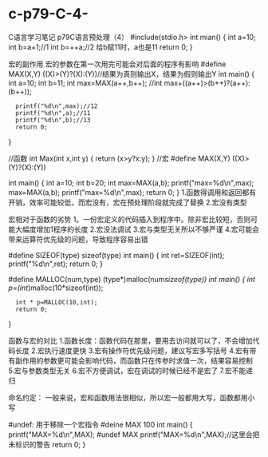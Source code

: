 # c-p79-C-4-
C语言学习笔记 p79C语言预处理（4）
#include(stdio.h>
int mian()
{
      int a=10;
      int b=a+1;//1
      int b=++a;//2 给b赋11时，a也是11
      return 0;
}


宏的副作用
宏的参数在第一次用完可能会对后面的程序有影响
#define MAX(X,Y) ((X)>(Y)?(X):(Y))//结果为真则输出X，结果为假则输出Y
int main()
{
      int a=10;
      int b=11;
      int max=MAX(a++,b++);
      //int max+((a++)>(b++)?(a++):(b++));
      
      printf("%d\n",max);//12
      printf("%d\n",a);//11
      printf("%d\n",b);//13
      return 0;
}



//函数
int Max(int x,int y)
{
      return (x>y?x:y);
}
//宏
#define MAX(X,Y) ((X)>(Y)?(X):(Y))

int main()
{
      int a=10;
      int b=20;
      int max=MAX(a,b);
      printf("max=%d\n",max);
      max=MAX(a,b);
      printf("max=%d\n",max);
      return 0;
}
1.函数得调用和返回都有开销，效率可能较低，而宏没有，宏在预处理阶段就完成了替换
2.宏没有类型

宏相对于函数的劣势
1。一份宏定义的代码插入到程序中。除非宏比较短，否则可能大幅度增加1程序的长度
2.宏没法调试
3.宏与类型无关所以不够严谨
4.宏可能会带来运算符优先级的问题，导致程序容易出错


#define SIZEOF(type) sizeof(type)
int main()
{
      int ret=SIZEOF(int);
      printf("%d\n",ret);
      return 0;
}


#define MALLOC(num,type) (type*)malloc(num*sizeof(type))
int main()
{
      int p=(int*)malloc(10*sizeof(int));
      
      int * p=MALLOC(10,int);
      return 0;
}


函数与宏的对比
1.函数长度：函数代码在那里，要用去访问就可以了，不会增加代码长度
2.宏执行速度更快
3.宏有操作符优先级问题，建议写宏多写括号
4.宏有带有副作用的参数更可能会影响代码，而函数只在传参时求值一次，结果容易控制
5.宏与参数类型无关
6.宏不方便调试，宏在调试的时候已经不是宏了
7.宏不能递归



命名约定：
一般来说，宏和函数用法很相似，所以宏一般都用大写，函数都用小写

#undef:
用于移除一个宏指令
#deine MAX 100
int main()
{
      printf("MAX=%d\n",MAX);
      #undef MAX
      printf("MAX=%d\n",MAX);//这里会把未标识的警告
      return 0;
}

